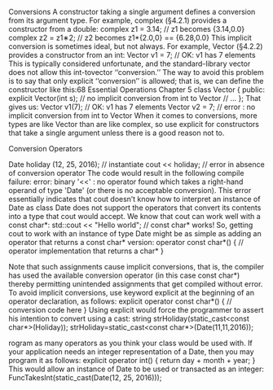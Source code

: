 Conversions
A constructor taking a single argument defines a conversion from its argument type. For example,
complex (§4.2.1) provides a constructor from a double:
complex z1 = 3.14; // z1 becomes {3.14,0.0}
complex z2 = z1∗2; // z2 becomes z1*{2.0,0} == {6.28,0.0}
This implicit conversion is sometimes ideal, but not always. For example, Vector (§4.2.2) provides
a constructor from an int:
Vector v1 = 7; // OK: v1 has 7 elements
This is typically considered unfortunate, and the standard-library vector does not allow this int-tovector ‘‘conversion.’’
The way to avoid this problem is to say that only explicit ‘‘conversion’’ is allowed; that is, we
can define the constructor like this:68 Essential Operations Chapter 5
class Vector {
public:
explicit Vector(int s); // no implicit conversion from int to Vector
// ...
};
That gives us:
Vector v1(7); // OK: v1 has 7 elements
Vector v2 = 7; // error : no implicit conversion from int to Vector
When it comes to conversions, more types are like Vector than are like complex, so use explicit for
constructors that take a single argument unless there is a good reason not to.




Conversion Operators

Date holiday (12, 25, 2016); // instantiate
cout << holiday; // error in absence of conversion operator
The code would result in the following compile failure: error: binary '<<' : no
operator found which takes a right-hand operand of type 'Date'
(or there is no acceptable conversion). This error essentially indicates that
cout doesn’t know how to interpret an instance of Date as class Date does not support the operators that convert its contents into a type that cout would accept.
We know that cout can work well with a const char*:
std::cout << "Hello world"; // const char* works!
So, getting cout to work with an instance of type Date might be as simple as adding an
operator that returns a const char* version:
operator const char*()
{
// operator implementation that returns a char*
}

Note that such assignments cause implicit conversions, that is,
the compiler has used the available conversion operator (in this
case const char*) thereby permitting unintended assignments
that get compiled without error. To avoid implicit conversions, use
keyword explicit at the beginning of an operator declaration,
as follows:
explicit operator const char*()
{
// conversion code here
}
Using explicit would force the programmer to assert his
intention to convert using a cast:
string strHoliday(static_cast<const char*>(Holiday));
strHoliday=static_cast<const char*>(Date(11,11,2016));

rogram as many operators as you think your class would be
used with. If your application needs an integer representation of
a Date, then you may program it as follows:
explicit operator int()
{
return day + month + year;
}
This would allow an instance of Date to be used or transacted
as an integer:
FuncTakesInt(static_cast<int>(Date(12, 25, 2016)));
